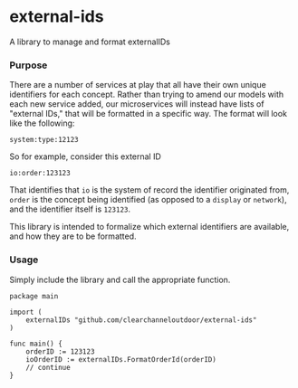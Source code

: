 # external-ids
A library to manage and format externalIDs

### Purpose
There are a number of services at play that all have their own unique
identifiers for each concept. Rather than trying to amend our models with each
new service added, our microservices will instead have lists of "external IDs,"
that will be formatted in a specific way. The format will look like the
following:
```
system:type:12123
```

So for example, consider this external ID
```
io:order:123123
```

That identifies that `io` is the system of record the identifier originated
from, `order` is the concept being identified (as opposed to a `display` or
`network`), and the identifier itself is `123123`.

This library is intended to formalize which external identifiers are available,
and how they are to be formatted.

### Usage

Simply include the library and call the appropriate function.

```golang
package main

import (
	externalIDs "github.com/clearchanneloutdoor/external-ids"
)

func main() {
	orderID := 123123
	ioOrderID := externalIDs.FormatOrderId(orderID)
	// continue
}
```
